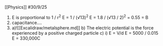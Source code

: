 [[Physics]]
#30/9/25
1) E is proportional to 1 / r$^2$
	E = 1 / (√13)$^2$
	E = 1.8 / (√13 / 2)$^2$ = 0.55
	= B
2) capacitance....
3) a)![[Excalidraw/metalsphere.md]]
	b) The electric potential is the force experienced by a positive charged particle
	c) 
		i) E = V/d
		E = 5000 / 0.015
		E = 330,000C